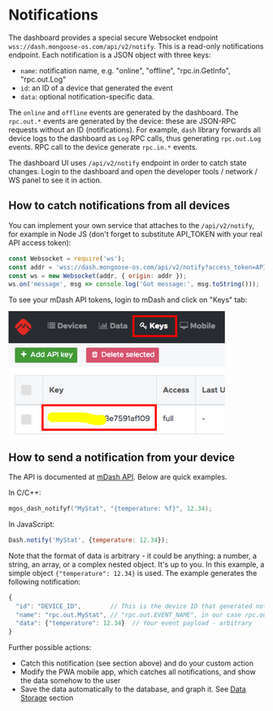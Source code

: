 # Notifications

The dashboard provides a special secure Websocket endpoint
`wss://dash.mongoose-os.com/api/v2/notify`. This is a read-only notifications endpoint.
Each notification is a JSON object with three keys:

- `name`: notification name, e.g. "online", "offline", "rpc.in.GetInfo", "rpc.out.Log"
- `id`: an ID of a device that generated the event
- `data`: optional notification-specific data.

The `online` and `offline` events are generated by the dashboard. The
`rpc.out.*` events are generated by the device: these are JSON-RPC requests
without an ID (notifications). For example, `dash` library forwards all
device logs to the dashboard as `Log` RPC calls, thus generating `rpc.out.Log` events.
RPC call to the device generate `rpc.in.*` events.

The dashboard UI uses `/api/v2/notify` endpoint in order to catch state changes.
Login to the dashboard and open the developer tools / network / WS panel to
see it in action.

## How to catch notifications from all devices

You can implement your own service that attaches to the `/api/v2/notify`,
for example in Node JS (don't forget to substitute API_TOKEN with your real
API access token):

```javascript
const Websocket = require('ws');
const addr = 'wss://dash.mongoose-os.com/api/v2/notify?access_token=API_TOKEN';
const ws = new Websocket(addr, { origin: addr });
ws.on('message', msg => console.log('Got message:', msg.toString()));
```

To see your mDash API tokens, login to mDash and click on "Keys" tab:

![mDash API key](images/key1.png)

## How to send a notification from your device

The API is documented at [mDash API](/docs/mongoose-os/api/cloud/dash.md).
Below are quick examples.

In C/C++:

```c
mgos_dash_notifyf("MyStat", "{temperature: %f}", 12.34);
```

In JavaScript:

```javascript
Dash.notify('MyStat', {temperature: 12.34});
```

Note that the format of data is arbitrary - it could be anything: a number,
a string, an array, or a complex nested object. It's up to you. In this
example, a simple object `{"temperature": 12.34}` is used. The
example  generates the following notification:

```javascript
{
  "id": "DEVICE_ID",        // This is the device ID that generated notification
  "name": "rpc.out.MyStat", // "rpc.out.EVENT_NAME", in our case rpc.out.MyStat
  "data": {"temperature": 12.34}  // Your event payload - arbitrary
}
```

Further possible actions:
- Catch this notification (see section above) and do your custom action
- Modify the PWA mobile app, which catches all notifications,
  and show the data somehow to the user
- Save the data automatically to the database, and graph it. See
  [Data Storage](data.md) section

